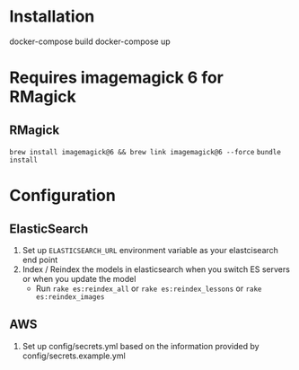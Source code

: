 # Installation

docker-compose build
docker-compose up

# Requires imagemagick 6 for RMagick
## RMagick
`brew install imagemagick@6 && brew link imagemagick@6 --force`
`bundle install`

# Configuration

## ElasticSearch
1. Set up `ELASTICSEARCH_URL` environment variable as your elastcisearch end point
2. Index / Reindex the models in elasticsearch when you switch ES servers or when you update the model
    - Run `rake es:reindex_all` or `rake es:reindex_lessons` or `rake es:reindex_images`

## AWS
1. Set up config/secrets.yml based on the information provided by config/secrets.example.yml
